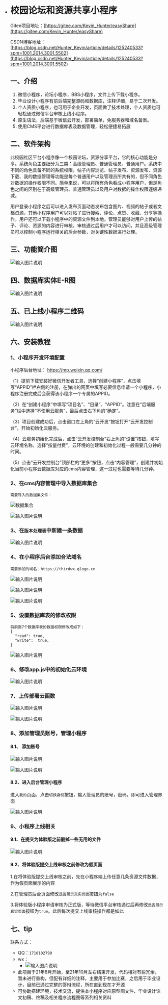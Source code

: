 * # 校园论坛和资源共享小程序
  Gitee项目地址：[https://gitee.com/Kevin_Hunter/easyShare](https://gitee.com/Kevin_Hunter/easyShare)

  CSDN博客地址：[https://blog.csdn.net/Hunter_Kevin/article/details/125240533?spm=1001.2014.3001.5502](https://blog.csdn.net/Hunter_Kevin/article/details/125240533?spm=1001.2014.3001.5502)

  ## 一、介绍
  1. 微信小程序，论坛小程序，BBS小程序，文件上传下载小程序。
  2. 毕业设计小程序有前后端完整源码和数据库，注释详细，易于二次开发。
  3. 个人资质小程序，也可用于企业开发，页面做了技术处理，个人资质也可轻松通过微信平台审核上线小程序。
  4. 原生语法，后端基于微信云开发，部署简单，免服务器和域名备案。
  5. 使用CMS平台进行数据库表及数据管理，轻松便捷易拓展

  ## 二、软件架构
  此校园社区平台小程序像一个校园论坛，资源分享平台，它的核心功能是分享。系统角色主要细分为三类：高级管理员、普通管理员、普通用户。系统中不同的角色具备不同的系统权限。帖子内容浏览、帖子发布、资源发布、资源下载、我的数据管理等功能是每个普通用户以及管理员所共有的，但不同角色对数据的操作权限不同。简单来说，可以将所有角色看成小程序用户，但是角色之间的区别在于高级管理员、普通管理员以及用户对数据的操作权限逐级递减。

  用户登录小程序之后可以进入发布页面动态发布包含图片、视频的帖子或者文档资源，其他小程序用户可以对帖子进行搜索、评论、点赞、收藏、分享等操作，用户还可以下载小程序中的资源文件到本地。管理员能够对用户上传的帖子、评论、资源的内容进行审核，审核通过后用户才可以访问，并且高级管理员可以控制小程序运行相关的后台参数，对关键性数据进行处理。

  ## 三、功能简介图

  ![输入图片说明](uploadReadmeImage/202206020114253.gif)

  ## 四、数据库实体E-R图
  ![输入图片说明](uploadReadmeImage/202206020114333.gif)

  ## 五、已上线小程序二维码
  ![输入图片说明](uploadReadmeImage/gh_39da1a50363a_258.jpg)

  ## 六、安装教程
  ### 1、小程序开发环境配置
  小程序后台地址： https://mp.weixin.qq.com/

  （1）提前下载安装好微信开发者工具，选择“创建小程序”，点击填写“APPID”栏右侧的注册，在弹出的网页中填写必要信息申请一个小程序，小程序注册完成后会获得该小程序一个专属的APPID。

  （2）在“创建小程序”中填写“项目名”、“目录”、“APPID”。注意在“后端服务”栏中选择“不使用云服务”，最后点击右下角的“确定”。

  （3）项目创建成功后，点击窗口左上角的“云开发”按钮打开“云开发控制台”，开始初始化云服务。

  （4）云服务初始化完成后，点击“云开发控制台”右上角的“设置”按钮，填写云环境名称，选择“按量付费”，云环境的创建和初始化过程一般需要几分钟的时间。

  （5）点击“云开发控制台”顶部栏的“更多”按钮，点击“内容管理”，创建并初始化当前小程序云数据库对应的cms内容管理，这一过程也需要等待几分钟。

  ### 2、在cms内容管理中导入数据库集合
  ```
  需要导入的数据集文件：
  ```

  ![数据集合](uploadReadmeImage/20220615154715.png)

  ![输入图片说明](uploadReadmeImage/20220611223658.png)
  ### 3、在`版本处理表`中新建一条数据
  ![输入图片说明](uploadReadmeImage/20220614154617.png)
  ### 4、在小程序后台添加合法域名

  ```
  需要添加的域名：https://thirdwx.qlogo.cn
  ```

  ![输入图片说明](uploadReadmeImage/20220611224554.jpg)

  ![输入图片说明](uploadReadmeImage/20220611224710.png)

  ![输入图片说明](uploadReadmeImage/20220611224252.jpg)
  ### 5、设置数据库表的修改权限
  ```
  将前面7个数据库表的数据权限修改成如下：
  {
    "read": true,
    "write":  true,
  }
  ```

  ![输入图片说明](uploadReadmeImage/20220611224918.png)

  ### 6、修改app.js中的初始化云环境
  ![输入图片说明](uploadReadmeImage/20220614142940.jpg)

  ### 7、上传部署云函数

  ![输入图片说明](uploadReadmeImage/20220614183210.png)

  ![输入图片说明](uploadReadmeImage/20220614183252.png)

  ### 8、添加管理员账号，管理小程序
  #### 8.1、 添加账号
  ![输入图片说明](uploadReadmeImage/20220614153148.png)

  ![输入图片说明](uploadReadmeImage/20220614153245.png)
  #### 8.2、进入后台管理小程序
  进入`我的`页面，点击`切换身份`按钮，输入管理员的账号，密码，即可进入管理界面

  ![输入图片说明](uploadReadmeImage/20220614154152.png)

  ### 9、小程序上线相关
  #### 9.1、在提交为体验版之前删掉一些无用的文件

  ![输入图片说明](uploadReadmeImage/20220614163235.png)

  #### 9.2、将体验版提交上线审核之前修改为假页面
  1.在将体验版提交上线审核之前，先在小程序端上传任意几条资源文件数据，作为假页面展示的内容

  2.在管理员后台页面修改`是否展示真实页面`按钮为`false`

  3.将体验版小程序申请审核为正式版，等待微信平台审核通过后再修改`是否展示真实页面`按钮为`true`。此后每次提交上线审核操作都是如此

  ## 七、tip
  联系方式：
  *   QQ：`1710102790`
  *   wx：
      * ![输入图片说明](uploadReadmeImage/wxCode.png)
  *   此项目于21年8月开始，至21年10月左右结束开发，代码相对有些冗余，暂未进行重构，但配有详细的注释，主要用于参加比赛，之后用于毕业设计，目前已通过完整的答辩流程，所在直到现在才开源
  *   可协助搭建环境，技术交流，提供本小程序对应原型图文件、毕业设计论文初稿、终稿及相关程序流程图等系列相关资料